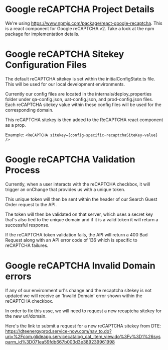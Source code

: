 # Google reCAPTCHA Project Details

We're using https://www.npmjs.com/package/react-google-recaptcha. This is a react component for Google reCAPTCHA v2. Take a look at the npm package for implementation details.

# Google reCAPTCHA Sitekey Configuration Files

The default reCAPTCHA sitekey is set within the initialConfigState.ts file. This will be used for our local development environments.

Currently our config files are located in the internals/deploy_properties folder under qa-config.json, uat-config.json, and prod-config.json files. Each reCAPTCHA sitekey value within these config files will be used for the corresponding domain.

This reCAPTCHA sitekey is then added to the ReCAPTCHA react component as a prop.

Example: `<ReCAPTCHA sitekey={config-specific-recaptchaSiteKey-value} />`

# Google reCAPTCHA Validation Process

Currently, when a user interacts with the reCAPTCHA checkbox, it will trigger an onChange that provides us with a unique token.

This unique token will then be sent within the header of our Search Guest Order request to the API.

The token will then be validated on that server, which uses a secret key that's also tied to the unique domain and if it is a valid token it will return a successful response.

If the reCAPTCHA token validation fails, the API will return a 400 Bad Request along with an API error code of 136 which is specific to reCAPTCHA failures.

# Google reCAPTCHA Invalid Domain errors

If any of our environment url's change and the recaptcha sitekey is not updated we will receive an 'Invalid Domain' error shown within the reCAPTCHA checkbox.

In order to fix this usse, we will need to request a new recaptcha sitekey for the new url/domain.

Here's the link to submit a request for a new reCAPTCHA sitekey from DTE:
https://dteenergyprod.service-now.com/nav_to.do?uri=%2Fcom.glideapp.servicecatalog_cat_item_view.do%3Fv%3D1%26sysparm_id%3D071ea59fdb667b003d3e389239961998
